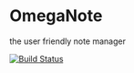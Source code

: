 # OmegaNote

the user friendly note manager

[![Build Status](https://travis-ci.org/levkev/OmegaNote.svg?branch=master)](https://travis-ci.org/levkev/OmegaNote)
